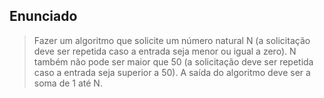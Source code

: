 ## Enunciado

> Fazer um algoritmo que solicite um número natural N (a solicitação deve ser repetida caso a entrada seja menor ou igual a zero). N também não pode ser maior que 50 (a solicitação deve ser repetida caso a entrada seja superior a 50). A saída do algoritmo deve ser a soma de 1 até N.